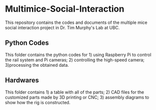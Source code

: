 # Multimice-Social-Interaction
This repository contains the codes and documents of the multiple mice social interaction project in Dr. Tim Murphy's Lab at UBC.  
## Python Codes
This folder contains the python codes for 1) using Raspberry Pi to control the rail system and Pi cameras; 2) controlling the high-speed camera; 3)processing the obtained data.  
## Hardwares
This folder contains 1) a table with all of the parts; 2) CAD files for the customized parts made by 3D printing or CNC; 3) assembly diagrams to show how the rig is constructed.
